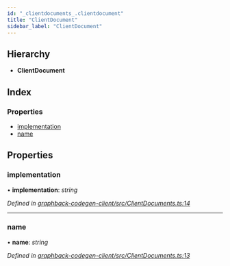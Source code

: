 ```yaml
---
id: "_clientdocuments_.clientdocument"
title: "ClientDocument"
sidebar_label: "ClientDocument"
---
```


## Hierarchy

* **ClientDocument**

## Index

### Properties

* [implementation](_clientdocuments_.clientdocument.md#implementation)
* [name](_clientdocuments_.clientdocument.md#name)

## Properties

###  implementation

• **implementation**: *string*

*Defined in [graphback-codegen-client/src/ClientDocuments.ts:14](https://github.com/aerogear/graphback/blob/63664df15/packages/graphback-codegen-client/src/ClientDocuments.ts#L14)*

___

###  name

• **name**: *string*

*Defined in [graphback-codegen-client/src/ClientDocuments.ts:13](https://github.com/aerogear/graphback/blob/63664df15/packages/graphback-codegen-client/src/ClientDocuments.ts#L13)*
